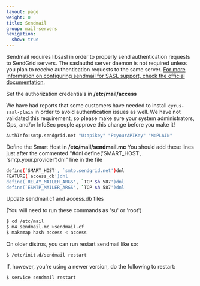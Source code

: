 ```yaml
---
layout: page
weight: 0
title: Sendmail
group: mail-servers
navigation:
  show: true
---
```


<call-out type="warning">

Sendmail requires libsasl in order to properly send authentication requests to SendGrid servers. The saslauthd server daemon is not required unless you plan to receive authentication requests to the same server. [For more information on configuring sendmail for SASL support, check the official documentation](http://www.sendmail.com/sm/open_source/tips/compiling_sendmail/#SASL).

</call-out>

Set the authorization credentials in **/etc/mail/access**

<call-out type="warning">

We have had reports that some customers have needed to install `cyrus-sasl-plain` in order to avoid authentication issues as well. We have not validated this requirement, so please make sure your system administrators, Ops, and/or InfoSec people approve this change before you make it!

</call-out>

```bash
AuthInfo:smtp.sendgrid.net "U:apikey" "P:yourAPIKey" "M:PLAIN"
```

Define the Smart Host in **/etc/mail/sendmail.mc** You should add these lines just after the commented "\#dnl define('SMART_HOST', 'smtp.your.provider')dnl" line in the file

```bash
define(`SMART_HOST', `smtp.sendgrid.net')dnl
FEATURE(`access_db')dnl
define(`RELAY_MAILER_ARGS', `TCP $h 587')dnl
define(`ESMTP_MAILER_ARGS', `TCP $h 587')dnl
```

Update sendmail.cf and access.db files

(You will need to run these commands as 'su' or 'root')

```bash
$ cd /etc/mail
$ m4 sendmail.mc >sendmail.cf
$ makemap hash access < access
```

On older distros, you can run restart sendmail like so:

```bash
$ /etc/init.d/sendmail restart
```

If, however, you're using a newer version, do the following to restart:

```bash
$ service sendmail restart
```
